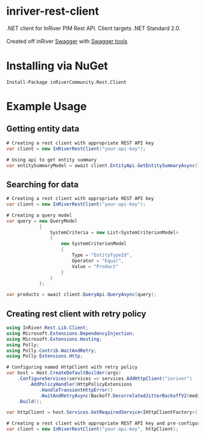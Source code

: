 # inriver-rest-client
.NET client for InRiver PIM Rest API. Client targets .NET Standard 2.0. <br/> <br/>
Created off inRiver [Swagger](https://apieuw.productmarketingcloud.com/swagger/ui/index#/) with [Swagger tools](https://swagger.io/)

# Installing via NuGet

```
Install-Package inRiverCommunity.Rest.Client
```
# Example Usage

## Getting entity data
```csharp
# Creating a rest client with appropriate REST API key
var client = new InRiverRestClient("your-api-key");

# Using api to get entity summary
var entitySummaryModel = await client.EntityApi.GetEntitySummaryAsync(10);
```

## Searching for data
```csharp
# Creating a rest client with appropriate REST API key
var client = new InRiverRestClient("your-api-key");

# Creating a query model
var query = new QueryModel
            {
                SystemCriteria = new List<SystemCriterionModel>
                {
                    new SystemCriterionModel
                    {
                        Type = "EntityTypeId",
                        Operator = "Equal",
                        Value = "Product"
                    }
                }
            };

var products = await client.QueryApi.QueryAsync(query);
```
## Creating rest client with retry policy
```csharp
using InRiver.Rest.Lib.Client;
using Microsoft.Extensions.DependencyInjection;
using Microsoft.Extensions.Hosting;
using Polly;
using Polly.Contrib.WaitAndRetry;
using Polly.Extensions.Http;

# Configuring named HttpClient with retry policy
var host = Host.CreateDefaultBuilder(args)
    .ConfigureServices(services => services.AddHttpClient("inriver")
        .AddPolicyHandler(HttpPolicyExtensions
            .HandleTransientHttpError()
            .WaitAndRetryAsync(Backoff.DecorrelatedJitterBackoffV2(medianFirstRetryDelay: TimeSpan.FromSeconds(1), retryCount: 5))))
    .Build();

var httpClient = host.Services.GetRequiredService<IHttpClientFactory>().CreateClient("inriver");

# Creating a rest client with appropriate REST API key and pre-configured HttpClient
var client = new InRiverRestClient("your-api-key", httpClient);

```